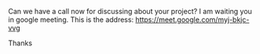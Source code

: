 Can we have a call now for discussing about your project?
I am waiting you in google meeting.
This is the address: https://meet.google.com/myj-bkjc-vvg

Thanks
